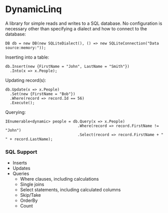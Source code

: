 DynamicLinq
===========

A library for simple reads and writes to a SQL database.  No configuration is necessary other than specifying a dialect and how to connect to the database:

    DB db = new DB(new SQLiteDialect(), () => new SQLiteConnection("Data source:memory:"));

Inserting into a table:

    db.Insert(new {FirstName = "John", LastName = "Smith"})
      .Into(x => x.People);

Updating record(s):

    db.Update(x => x.People)
      .Set(new {FirstName = "Bob"})
      .Where(record => record.Id == 56)
      .Execute();

Querying:

    IEnumerable<dynamic> people = db.Query(x => x.People)
                                    .Where(record => record.FirstName != "John")
                                    .Select(record => record.FirstName + " " + record.LastName);

### SQL Support

* Inserts
* Updates
* Queries
    * Where clauses, including calculations
    * Single joins
    * Select statements, including calculated columns
    * Skip/Take
    * OrderBy
    * Count